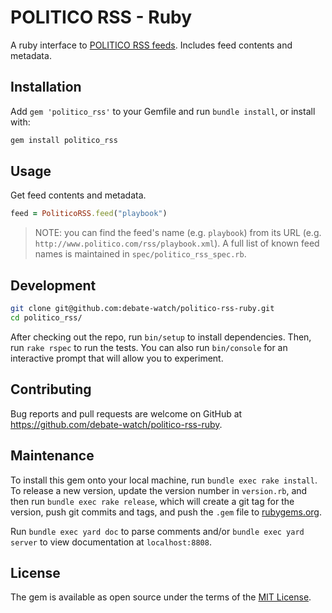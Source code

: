 # POLITICO RSS - Ruby

A ruby interface to [POLITICO RSS feeds](http://www.politico.com/rss). Includes feed contents and metadata.

## Installation

Add `gem 'politico_rss'` to your Gemfile and run `bundle install`, or install with:

```` sh
gem install politico_rss
````

## Usage

Get feed contents and metadata.

```` rb
feed = PoliticoRSS.feed("playbook")
````

> NOTE: you can find the feed's name (e.g. `playbook`) from its URL (e.g. `http://www.politico.com/rss/playbook.xml`). A full list of known feed names is maintained in `spec/politico_rss_spec.rb`.

## Development

```` sh
git clone git@github.com:debate-watch/politico-rss-ruby.git
cd politico_rss/
````

After checking out the repo, run `bin/setup` to install dependencies. Then, run `rake rspec` to run the tests. You can also run `bin/console` for an interactive prompt that will allow you to experiment.

## Contributing

Bug reports and pull requests are welcome on GitHub at https://github.com/debate-watch/politico-rss-ruby.

## Maintenance

To install this gem onto your local machine, run `bundle exec rake install`. To release a new version, update the version number in `version.rb`, and then run `bundle exec rake release`, which will create a git tag for the version, push git commits and tags, and push the `.gem` file to [rubygems.org](https://rubygems.org).

Run `bundle exec yard doc` to parse comments and/or `bundle exec yard server` to view documentation at `localhost:8808`.

## License

The gem is available as open source under the terms of the [MIT License](http://opensource.org/licenses/MIT).

